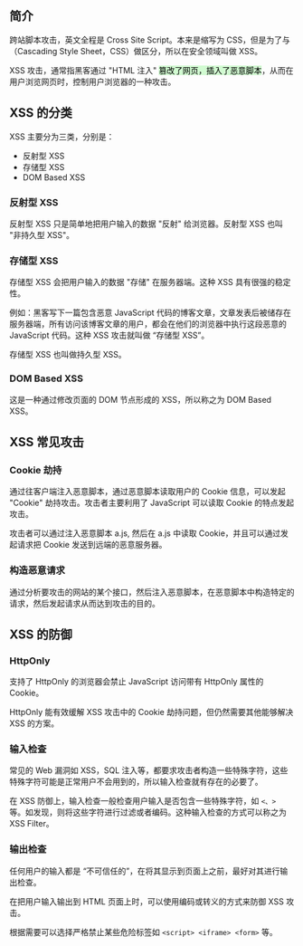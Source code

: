## 简介

跨站脚本攻击，英文全程是 Cross Site Script。本来是缩写为 CSS，但是为了与 （Cascading Style Sheet，CSS）做区分，所以在安全领域叫做 XSS。

XSS 攻击，通常指黑客通过 "HTML 注入" <mark style="background: #BBFABBA6;">篡改了网页，插入了恶意脚本</mark>，从而在用户浏览网页时，控制用户浏览器的一种攻击。

## XSS 的分类

XSS 主要分为三类，分别是：
- 反射型 XSS
- 存储型 XSS
- DOM Based XSS

### 反射型 XSS

反射型 XSS 只是简单地把用户输入的数据 "反射" 给浏览器。反射型 XSS 也叫 "非持久型 XSS"。

### 存储型 XSS

存储型 XSS 会把用户输入的数据 "存储" 在服务器端。这种 XSS 具有很强的稳定性。

例如：黑客写下一篇包含恶意 JavaScript 代码的博客文章，文章发表后被储存在服务器端，所有访问该博客文章的用户，都会在他们的浏览器中执行这段恶意的 JavaScript 代码。这种 XSS 攻击就叫做 “存储型 XSS”。

存储型 XSS 也叫做持久型 XSS。

### DOM Based XSS

这是一种通过修改页面的 DOM 节点形成的 XSS，所以称之为 DOM Based XSS。

## XSS 常见攻击

### Cookie 劫持

通过往客户端注入恶意脚本，通过恶意脚本读取用户的 Cookie 信息，可以发起 "Cookie" 劫持攻击。攻击者主要利用了 JavaScript 可以读取 Cookie 的特点发起攻击。

攻击者可以通过注入恶意脚本 a.js, 然后在 a.js 中读取 Cookie，并且可以通过发起请求把 Cookie 发送到远端的恶意服务器。

### 构造恶意请求

通过分析要攻击的网站的某个接口，然后注入恶意脚本，在恶意脚本中构造特定的请求，然后发起请求从而达到攻击的目的。

## XSS 的防御

### HttpOnly

支持了 HttpOnly 的浏览器会禁止 JavaScript 访问带有 HttpOnly 属性的 Cookie。

HttpOnly 能有效缓解 XSS 攻击中的 Cookie 劫持问题，但仍然需要其他能够解决 XSS 的方案。

### 输入检查

常见的 Web 漏洞如 XSS，SQL 注入等，都要求攻击者构造一些特殊字符，这些特殊字符可能是正常用户不会用到的，所以输入检查就有存在的必要了。

在 XSS 防御上，输入检查一般检查用户输入是否包含一些特殊字符，如 `<、> ` 等。如发现，则将这些字符进行过滤或者编码。这种输入检查的方式可以称之为 XSS Filter。

### 输出检查

任何用户的输入都是 “不可信任的”，在将其显示到页面上之前，最好对其进行输出检查。

在把用户输入输出到 HTML 页面上时，可以使用编码或转义的方式来防御 XSS 攻击。

根据需要可以选择严格禁止某些危险标签如 `<script> <iframe> <form>` 等。

